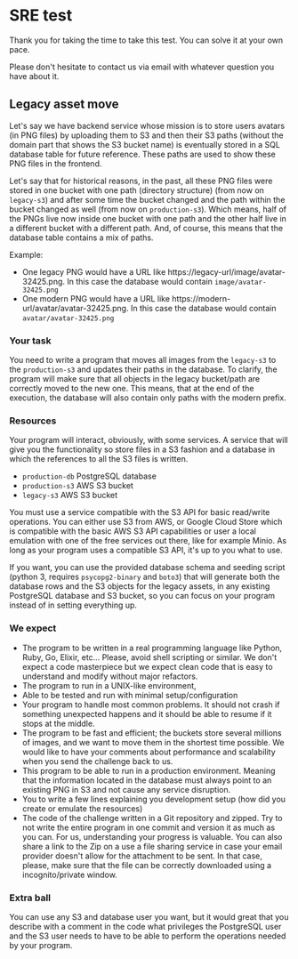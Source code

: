 # SRE test

Thank you for taking the time to take this test. You can solve it at your own pace.

Please don't hesitate to contact us via email with whatever question you have about it.

## Legacy asset move

Let's say we have backend service whose mission is to store users avatars (in PNG files) by uploading them to S3 and then their S3 paths (without the domain part that shows the S3 bucket name) is eventually stored in a SQL database table for future reference. These paths are used to show these PNG files in the frontend.

Let's say that for historical reasons, in the past, all these PNG files were stored in one bucket with one path (directory structure) (from now on `legacy-s3`) and after some time the bucket changed and the path within the bucket changed as well (from now on `production-s3`). Which means, half of the PNGs live now inside one bucket with one path and the other half live in a different bucket with a different path. And, of course, this means that the database table contains a mix of paths.

Example:

- One legacy PNG would have a URL like https://legacy-url/image/avatar-32425.png. In this case the database would contain `image/avatar-32425.png`
- One modern PNG would have a URL like https://modern-url/avatar/avatar-32425.png. In this case the database would contain `avatar/avatar-32425.png`

### Your task

You need to write a program that moves all images from the `legacy-s3` to the `production-s3` and updates their paths in the database. To clarify, the program will make sure that all objects in the legacy bucket/path are correctly moved to the new one. This means, that at the end of the execution, the database will also contain only paths with the modern prefix.

### Resources

Your program will interact, obviously, with some services. A service that will give you the functionality so store files in a S3 fashion and a database in which the references to all the S3 files is written.

- `production-db` PostgreSQL database
- `production-s3` AWS S3 bucket
- `legacy-s3` AWS S3 bucket

You must use a service compatible with the S3 API for basic read/write operations. You can either use S3 from AWS, or Google Cloud Store which is compatible with the basic AWS S3 API capabilities or user a local emulation with one of the free services out there, like for example Minio. As long as your program uses a compatible S3 API, it's up to you what to use.

If you want, you can use the provided database schema and seeding script (python 3, requires `psycopg2-binary` and `boto3`) that will generate both the database rows and the S3 objects for the legacy assets, in any existing PostgreSQL database and S3 bucket, so you can focus on your program instead of in setting everything up.

### We expect

- The program to be written in a real programming language like Python, Ruby, Go, Elixir, etc… Please, avoid shell scripting or similar. We don't expect a code masterpiece but we expect clean code that is easy to understand and modify without major refactors.
- The program to run in a UNIX-like environment,
- Able to be tested and run with minimal setup/configuration
- Your program to handle most common problems. It should not crash if something unexpected happens and it should be able to resume if it stops at the middle.
- The program to be fast and efficient; the buckets store several millions of images, and we want to move them in the shortest time possible. We would like to have your comments about performance and scalability when you send the challenge back to us.
- This program to be able to run in a production environment. Meaning that the information located in the database must always point to an existing PNG in S3 and not cause any service disruption.
- You to write a few lines explaining you development setup (how did you create or emulate the resources)
- The code of the challenge written in a Git repository and zipped. Try to not write the entire program in one commit and version it as much as you can. For us, understanding your progress is valuable. You can also share a link to the Zip on a use a file sharing service in case your email provider doesn't allow for the attachment to be sent. In that case, please, make sure that the file can be correctly downloaded using a incognito/private window.

### Extra ball

You can use any S3 and database user you want, but it would great that you describe with a comment in the code what privileges the PostgreSQL user and the S3 user needs to have to be able to perform the operations needed by your program.
